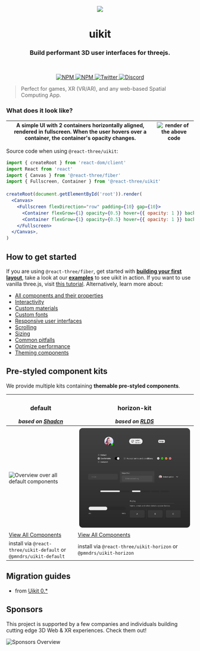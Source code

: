 <p align="center">
  <img src="./docs/getting-started/logo.svg" width="100" />
</p>

<h1 align="center">uikit</h1>
<h3 align="center">Build performant 3D user interfaces for threejs.</h3>
<br/>

<p align="center">
  <a href="https://npmjs.com/package/@react-three/uikit" target="_blank">
    <img src="https://img.shields.io/npm/v/@react-three/uikit?style=flat&colorA=000000&colorB=000000" alt="NPM" />
  </a>
  <a href="https://npmjs.com/package/@react-three/uikit" target="_blank">
    <img src="https://img.shields.io/npm/dt/@react-three/uikit.svg?style=flat&colorA=000000&colorB=000000" alt="NPM" />
  </a>
  <a href="https://twitter.com/pmndrs" target="_blank">
    <img src="https://img.shields.io/twitter/follow/pmndrs?label=%40pmndrs&style=flat&colorA=000000&colorB=000000&logo=twitter&logoColor=000000" alt="Twitter" />
  </a>
  <a href="https://discord.gg/ZZjjNvJ" target="_blank">
    <img src="https://img.shields.io/discord/740090768164651008?style=flat&colorA=000000&colorB=000000&label=discord&logo=discord&logoColor=000000" alt="Discord" />
  </a>
</p>

> Perfect for games, XR (VR/AR), and any web-based Spatial Computing App.

### What does it look like?

| A simple UI with 2 containers horizontally aligned, rendered in fullscreen. When the user hovers over a container, the container's opacity changes. | ![render of the above code](./docs/getting-started/basic-example.gif) |
| --------------------------------------------------------------------------------------------------------------------------------------------------- | --------------------------------------------------------------------- |

Source code when using `@react-three/uikit`:

```jsx
import { createRoot } from 'react-dom/client'
import React from 'react'
import { Canvas } from '@react-three/fiber'
import { Fullscreen, Container } from '@react-three/uikit'

createRoot(document.getElementById('root')).render(
  <Canvas>
    <Fullscreen flexDirection="row" padding={10} gap={10}>
      <Container flexGrow={1} opacity={0.5} hover={{ opacity: 1 }} backgroundColor="red" />
      <Container flexGrow={1} opacity={0.5} hover={{ opacity: 1 }} backgroundColor="blue" />
    </Fullscreen>
  </Canvas>,
)
```

## How to get started

If you are using `@react-three/fiber`, get started with **[building your first layout](https://docs.pmnd.rs/uikit/getting-started/first-layout)**, take a look at our **[examples](https://docs.pmnd.rs/uikit/getting-started/examples)** to see uikit in action. If you want to use vanilla three.js, visit [this tutorial](https://pmndrs.github.io/uikit/docs/getting-started/vanilla). Alternatively, learn more about:

- [All components and their properties](https://docs.pmnd.rs/uikit/getting-started/components-and-properties)
- [Interactivity](https://docs.pmnd.rs/uikit/tutorials/interactivity)
- [Custom materials](https://docs.pmnd.rs/uikit/tutorials/custom-materials)
- [Custom fonts](https://docs.pmnd.rs/uikit/tutorials/custom-fonts)
- [Responsive user interfaces](https://docs.pmnd.rs/uikit/tutorials/responsive)
- [Scrolling](https://docs.pmnd.rs/uikit/tutorials/scroll)
- [Sizing](https://docs.pmnd.rs/uikit/tutorials/sizing)
- [Common pitfalls](https://docs.pmnd.rs/uikit/advanced/pitfalls)
- [Optimize performance](https://docs.pmnd.rs/uikit/advanced/performance)
- [Theming components](https://docs.pmnd.rs/uikit/advanced/theming)

## Pre-styled component kits

We provide multiple kits containing **themable pre-styled components**.

| <h3>default</h3> _based on [Shadcn](https://github.com/shadcn-ui/ui)_                | <h3>horizon-kit</h3> _based on [RLDS](https://www.figma.com/de-de/community/file/1509641173090552632/meta-horizon-os-ui-set)_ |
| ------------------------------------------------------------------------------------ | ----------------------------------------------------------------------------------------------------------------------------- |
| ![Overview over all default components](./docs/getting-started/default-overview.jpg) | ![Overview over all horizon components](./docs/getting-started/horizon-overview.png)                                          |
| [View All Components](https://docs.pmnd.rs/uikit/default-kit/accordion)              | [View All Components](https://docs.pmnd.rs/uikit/default-kit/avatar)                                                          |
| install via `@react-three/uikit-default` or `@pmndrs/uikit-default`                  | install via `@react-three/uikit-horizon` or `@pmndrs/uikit-horizon`                                                           |

## Migration guides

- from [Uikit 0.\*](https://pmndrs.github.io/uikit/docs/migration/from-version-0)

## Sponsors

This project is supported by a few companies and individuals building cutting edge 3D Web & XR experiences. Check them out!

![Sponsors Overview](https://bbohlender.github.io/sponsors/screenshot.png)
